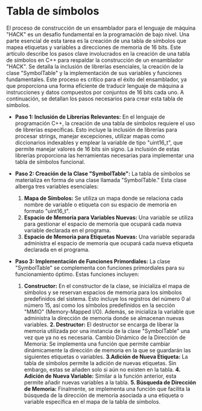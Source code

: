 # Tabla de símbolos

El proceso de construcción de un ensamblador para el lenguaje de máquina "HACK" es un desafío fundamental en la programación de bajo nivel. Una parte esencial de esta tarea es la creación de una tabla de símbolos que mapea etiquetas y variables a direcciones de memoria de 16 bits. Este artículo describe los pasos clave involucrados en la creación de una tabla de símbolos en C++ para respaldar la construcción de un ensamblador "HACK". Se detalla la inclusión de librerías esenciales, la creación de la clase "SymbolTable" y la implementación de sus variables y funciones fundamentales. Este proceso es crítico para el éxito del ensamblador, ya que proporciona una forma eficiente de traducir lenguaje de máquina a instrucciones y datos compuestos por conjuntos de 16 bits cada uno. A continuación, se detallan los pasos necesarios para crear esta tabla de símbolos.

- **Paso 1: Inclusión de Librerías Relevantes:** En el lenguaje de programación C++, la creación de una tabla de símbolos requiere el uso de librerías específicas. Esto incluye la inclusión de librerías para procesar strings, manejar excepciones, utilizar mapas como diccionarios indexables y emplear la variable de tipo "uint16_t", que permite manejar valores de 16 bits sin signo. La inclusión de estas librerías proporciona las herramientas necesarias para implementar una tabla de símbolos funcional.

- **Paso 2: Creación de la Clase "SymbolTable":** La tabla de símbolos se materializa en forma de una clase llamada "SymbolTable." Esta clase alberga tres variables esenciales:

    1. **Mapa de Símbolos:** Se utiliza un mapa donde se relaciona cada nombre de variable o etiqueta con su espacio de memoria en formato "uint16_t".
    2. **Espacio de Memoria para Variables Nuevas:** Una variable se utiliza para gestionar el espacio de memoria que ocupará cada nueva variable declarada en el programa.
    3. **Espacio de Memoria para Etiquetas Nuevas:** Una variable separada administra el espacio de memoria que ocupará cada nueva etiqueta declarada en el programa.

- **Paso 3: Implementación de Funciones Primordiales:** La clase "SymbolTable" se complementa con funciones primordiales para su funcionamiento óptimo. Estas funciones incluyen:

    1. **Constructor:** En el constructor de la clase, se inicializa el mapa de símbolos y se reservan espacios de memoria para los símbolos predefinidos del sistema. Esto incluye los registros del número 0 al número 15, así como los símbolos predefinidos en la sección "MMIO" (Memory-Mapped I/O). Además, se inicializa la variable que administra la dirección de memoria donde se almacenan nuevas variables.
    **2. Destructor:** El destructor se encarga de liberar la memoria utilizada por una instancia de la clase "SymbolTable" una vez que ya no es necesaria. Cambio Dinámico de la Dirección de Memoria: Se implementa una función que permite cambiar dinámicamente la dirección de memoria en la que se guardarán las siguientes etiquetas o variables.
    **3.Adición de Nueva Etiqueta:** La tabla de símbolos permite la adición de nuevas etiquetas. Sin embargo, estas se añaden solo si aún no existen en la tabla.
    **4. Adición de Nueva Variable:** Similar a la función anterior, esta permite añadir nuevas variables a la tabla.
    **5. Búsqueda de Dirección de Memoria:** Finalmente, se implementa una función que facilita la búsqueda de la dirección de memoria asociada a una etiqueta o variable específica en el mapa de la tabla de símbolos.